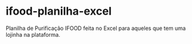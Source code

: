 # ifood-planilha-excel
Planilha de Purificação IFOOD feita no Excel para aqueles que tem uma lojinha na plataforma.
